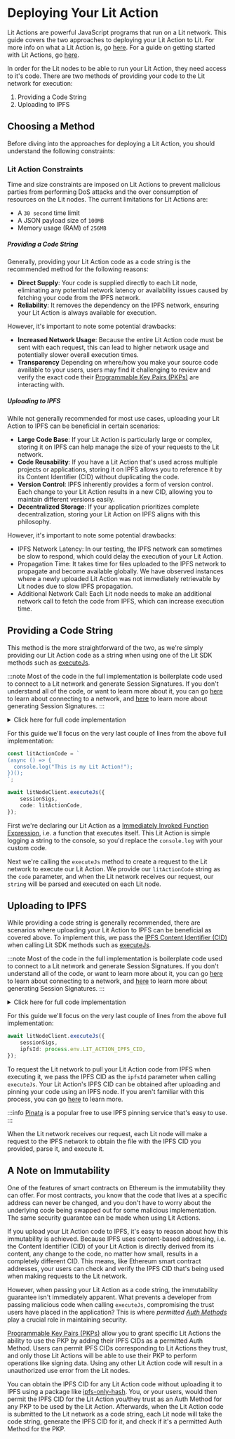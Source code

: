 # Deploying Your Lit Action

Lit Actions are powerful JavaScript programs that run on a Lit network. This guide covers the two approaches to deploying your Lit Action to Lit. For more info on what a Lit Action is, go [here](./overview.md). For a guide on getting started with Lit Actions, go [here](./quick-start.md).

In order for the Lit nodes to be able to run your Lit Action, they need access to it's code. There are two methods of providing your code to the Lit network for execution:

1. Providing a Code String
2. Uploading to IPFS

## Choosing a Method

Before diving into the approaches for deploying a Lit Action, you should understand the following constraints:

### Lit Action Constraints

Time and size constraints are imposed on Lit Actions to prevent malicious parties from performing DoS attacks and the over consumption of resources on the Lit nodes. The current limitations for Lit Actions are:

- A `30 second` time limit
- A JSON payload size of `100MB`
- Memory usage (RAM) of `256MB`

##### Providing a Code String

Generally, providing your Lit Action code as a code string is the recommended method for the following reasons:

- **Direct Supply**: Your code is supplied directly to each Lit node, eliminating any potential network latency or availability issues caused by fetching your code from the IPFS network.
- **Reliability**: It removes the dependency on the IPFS network, ensuring your Lit Action is always available for execution.

However, it's important to note some potential drawbacks:

- **Increased Network Usage**: Because the entire Lit Action code must be sent with each request, this can lead to higher network usage and potentially slower overall execution times.
- **Transparency** Depending on where/how you make your source code available to your users, users may find it challenging to review and verify the exact code their [Programmable Key Pairs (PKPs)](../../user-wallets/pkps/overview.md) are interacting with.

##### Uploading to IPFS

While not generally recommended for most use cases, uploading your Lit Action to IPFS can be beneficial in certain scenarios:

- **Large Code Base**: If your Lit Action is particularly large or complex, storing it on IPFS can help manage the size of your requests to the Lit network.
- **Code Reusability**: If you have a Lit Action that's used across multiple projects or applications, storing it on IPFS allows you to reference it by its Content Identifier (CID) without duplicating the code.
- **Version Control**: IPFS inherently provides a form of version control. Each change to your Lit Action results in a new CID, allowing you to maintain different versions easily.
- **Decentralized Storage**: If your application prioritizes complete decentralization, storing your Lit Action on IPFS aligns with this philosophy.

However, it's important to note some potential drawbacks:

- IPFS Network Latency: In our testing, the IPFS network can sometimes be slow to respond, which could delay the execution of your Lit Action.
- Propagation Time: It takes time for files uploaded to the IPFS network to propagate and become available globally. We have observed instances where a newly uploaded Lit Action was not immediately retrievable by Lit nodes due to slow IPFS propagation.
- Additional Network Call: Each Lit node needs to make an additional network call to fetch the code from IPFS, which can increase execution time.

## Providing a Code String

This method is the more straightforward of the two, as we're simply providing our Lit Action code as a string when using one of the Lit SDK methods such as [executeJs](https://v6-api-doc-lit-js-sdk.vercel.app/interfaces/types_src.ILitNodeClient.html#executeJs).

:::note
Most of the code in the full implementation is boilerplate code used to connect to a Lit network and generate Session Signatures. If you don't understand all of the code, or want to learn more about it, you can go [here](../../connecting-to-a-lit-network/connecting.md) to learn about connecting to a network, and [here](../authentication/session-sigs/intro.md) to learn more about generating Session Signatures.
:::

<details>
<summary>Click here for full code implementation</summary>
<p>

```ts
import { LitNodeClient } from "@lit-protocol/lit-node-client";
import { LIT_RPC, LitNetwork } from "@lit-protocol/constants";
import {
  createSiweMessageWithRecaps,
  generateAuthSig,
  LitAbility,
  LitActionResource,
} from "@lit-protocol/auth-helpers";

const ethersSigner = new ethers.Wallet(
    process.env.ETHEREUM_PRIVATE_KEY,
    new ethers.providers.JsonRpcProvider(LIT_RPC.CHRONICLE_YELLOWSTONE)
);

const litNodeClient = new LitNodeClient({
    litNetwork: LitNetwork.DatilDev,
    debug: false,
});
await litNodeClient.connect();

const sessionSigs = await litNodeClient.getSessionSigs({
    chain: "ethereum",
    expiration: new Date(Date.now() + 1000 * 60 * 60 * 24).toISOString(), // 24 hours
    resourceAbilityRequests: [
        {
            resource: new LitActionResource("*"),
            ability: LitAbility.LitActionExecution,
        },
    ],
    authNeededCallback: async ({
        resourceAbilityRequests,
        expiration,
        uri,
    }) => {
        const toSign = await createSiweMessageWithRecaps({
            uri: uri!,
            expiration: expiration!,
            resources: resourceAbilityRequests!,
            walletAddress: ethersSigner.address,
            nonce: await litNodeClient.getLatestBlockhash(),
            litNodeClient,
        });

        return await generateAuthSig({
            signer: ethersSigner,
            toSign,
        });
    },
});

const litActionCode = `
(async () => {
  console.log("This is my Lit Action!");
})();
`;

await litNodeClient.executeJs({
    sessionSigs,
    code: litActionCode,
});
```

</p>
</details>

For this guide we'll focus on the very last couple of lines from the above full implementation:

```ts
const litActionCode = `
(async () => {
  console.log("This is my Lit Action!");
})();
`;

await litNodeClient.executeJs({
    sessionSigs,
    code: litActionCode,
});
```

First we're declaring our Lit Action as a [Immediately Invoked Function Expression](https://developer.mozilla.org/en-US/docs/Glossary/IIFE), i.e. a function that executes itself. This Lit Action is simple logging a string to the console, so you'd replace the `console.log` with your custom code.

Next we're calling the `executeJs` method to create a request to the Lit network to execute our Lit Action. We provide our `litActionCode` string as the `code` parameter, and when the Lit network receives our request, our `string` will be parsed and executed on each Lit node.

## Uploading to IPFS

While providing a code string is generally recommended, there are scenarios where uploading your Lit Action to IPFS can be beneficial as covered above. To implement this, we pass the [IPFS Content Identifier (CID)](https://docs.ipfs.tech/quickstart/publish/#cids-explained) when calling Lit SDK methods such as [executeJs](https://v6-api-doc-lit-js-sdk.vercel.app/interfaces/types_src.ILitNodeClient.html#executeJs).

:::note
Most of the code in the full implementation is boilerplate code used to connect to a Lit network and generate Session Signatures. If you don't understand all of the code, or want to learn more about it, you can go [here](../../connecting-to-a-lit-network/connecting.md) to learn about connecting to a network, and [here](../authentication/session-sigs/intro.md) to learn more about generating Session Signatures.
:::

<details>
<summary>Click here for full code implementation</summary>
<p>

```ts
import { LitNodeClient } from "@lit-protocol/lit-node-client";
import { LIT_RPC, LitNetwork } from "@lit-protocol/constants";
import {
  createSiweMessageWithRecaps,
  generateAuthSig,
  LitAbility,
  LitActionResource,
} from "@lit-protocol/auth-helpers";

const ethersSigner = new ethers.Wallet(
    process.env.ETHEREUM_PRIVATE_KEY,
    new ethers.providers.JsonRpcProvider(LIT_RPC.CHRONICLE_YELLOWSTONE)
);

const litNodeClient = new LitNodeClient({
    litNetwork: LitNetwork.DatilDev,
    debug: false,
});
await litNodeClient.connect();

const sessionSigs = await litNodeClient.getSessionSigs({
    chain: "ethereum",
    expiration: new Date(Date.now() + 1000 * 60 * 60 * 24).toISOString(), // 24 hours
    resourceAbilityRequests: [
        {
            resource: new LitActionResource("*"),
            ability: LitAbility.LitActionExecution,
        },
    ],
    authNeededCallback: async ({
        resourceAbilityRequests,
        expiration,
        uri,
    }) => {
        const toSign = await createSiweMessageWithRecaps({
            uri: uri!,
            expiration: expiration!,
            resources: resourceAbilityRequests!,
            walletAddress: ethersSigner.address,
            nonce: await litNodeClient.getLatestBlockhash(),
            litNodeClient,
        });

        return await generateAuthSig({
            signer: ethersSigner,
            toSign,
        });
    },
});

await litNodeClient.executeJs({
    sessionSigs,
    ipfsId: process.env.LIT_ACTION_IPFS_CID,
});
```

</p>
</details>

For this guide we'll focus on the very last couple of lines from the above full implementation:

```ts
await litNodeClient.executeJs({
    sessionSigs,
    ipfsId: process.env.LIT_ACTION_IPFS_CID,
});
```

To request the Lit network to pull your Lit Action code from IPFS when executing it, we pass the IPFS CID as the `ipfsId` parameter when calling `executeJs`. Your Lit Action's IPFS CID can be obtained after uploading and pinning your code using an IPFS node. If you aren't familiar with this process, you can go [here](https://docs.ipfs.tech/quickstart/publish/) to learn more.

:::info
[Pinata](https://www.pinata.cloud/) is a popular free to use IPFS pinning service that's easy to use.
:::

When the Lit network receives our request, each Lit node will make a request to the IPFS network to obtain the file with the IPFS CID you provided, parse it, and execute it.

## A Note on Immutability

One of the features of smart contracts on Ethereum is the immutability they can offer. For most contracts, you know that the code that lives at a specific address can never be changed, and you don't have to worry about the underlying code being swapped out for some malicious implementation. The same security guarantee can be made when using Lit Actions.

If you upload your Lit Action code to IPFS, it's easy to reason about how this immutability is achieved. Because IPFS uses content-based addressing, i.e. the Content Identifier (CID) of your Lit Action is directly derived from its content, any change to the code, no matter how small, results in a completely different CID. This means, like Ethereum smart contract addresses, your users can check and verify the IPFS CID that's being used when making requests to the Lit network.

However, when passing your Lit Action as a code string, the immutability guarantee isn't immediately apparent. What prevents a developer from passing malicious code when calling `executeJs`, compromising the trust users have placed in the application? This is where *permitted [Auth Methods](../../user-wallets/pkps/advanced-topics/auth-methods/overview)* play a crucial role in maintaining security.

[Programmable Key Pairs (PKPs)](../../user-wallets/pkps/overview.md) allow you to grant specific Lit Actions the ability to use the PKP by adding their IPFS CIDs as a permitted Auth Method. Users can permit IPFS CIDs corresponding to Lit Actions they trust, and only those Lit Actions will be able to use their PKP to perform operations like signing data. Using any other Lit Action code will result in a unauthorized use error from the Lit nodes.

You can obtain the IPFS CID for any Lit Action code without uploading it to IPFS using a package like [ipfs-only-hash](https://github.com/alanshaw/ipfs-only-hash). You, or your users, would then permit the IPFS CID for the Lit Action you/they trust as an Auth Method for any PKP to be used by the Lit Action. Afterwards, when the Lit Action code is submitted to the Lit network as a code string, each Lit node will take the code string, generate the IPFS CID for it, and check if it's a permitted Auth Method for the PKP.
